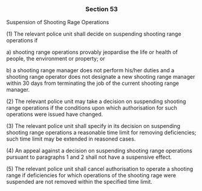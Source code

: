 ### <a name="section_53"></a><p align="center">Section 53</p>

Suspension of Shooting Rage Operations

(1) The relevant police unit shall decide on suspending shooting range operations if

a) shooting range operations provably jeopardise the life or health of people, the environment or property; or

b) a shooting range manager does not perform his/her duties and a shooting range operator does not designate a new shooting range manager within 30 days from terminating the job of the current shooting range manager.

(2) The relevant police unit may take a decision on suspending shooting range operations if the conditions upon which authorisation for such operations were issued have changed.

(3) The relevant police unit shall specify in its decision on suspending shooting range operations a reasonable time limit for removing deficiencies; such time limit may be extended in reasoned cases.

(4) An appeal against a decision on suspending shooting range operations pursuant to paragraphs 1 and 2 shall not have a suspensive effect.

(5) The relevant police unit shall cancel authorisation to operate a shooting range if deficiencies for which operations of the shooting rage were suspended are not removed within the specified time limit.

